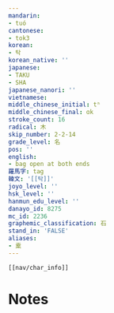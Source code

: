 ```yaml
---
mandarin:
- tuó
cantonese:
- tok3
korean:
- 탁
korean_native: ''
japanese:
- TAKU
- SHA
japanese_nanori: ''
vietnamese:
middle_chinese_initial: tʰ
middle_chinese_final: ɑk
stroke_count: 16
radical: 木
skip_number: 2-2-14
grade_level: 名
pos: ''
english:
- bag open at both ends
羅馬字: tag
韓文: '[[탁]]'
joyo_level: ''
hsk_level: ''
hanmun_edu_level: ''
danayo_id: 8275
mc_id: 2236
graphemic_classification: 石
stand_in: 'FALSE'
aliases:
- 槖
---
```

```meta-bind-embed
[[nav/char_info]]
```

# Notes
